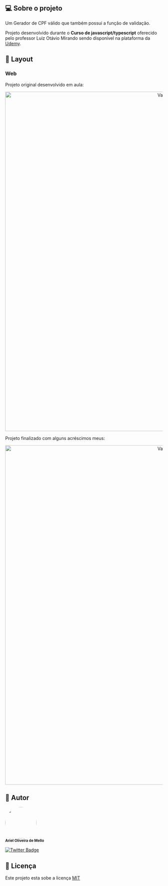 ## 💻 Sobre o projeto

Um Gerador de CPF válido que também possui a função de validação.


Projeto desenvolvido durante o **Curso de javascript/typescript** oferecido pelo professor Luiz Otávio Mirando sendo disponível na plataforma da [Udemy](https://www.udemy.com/course/curso-de-javascript-moderno-do-basico-ao-avancado/).

## 🎨 Layout

### Web
Projeto original desenvolvido em aula:
<p align="center" style="display: flex; align-items: flex-start; justify-content: center;">
  <img alt="Validacao-de-CPF" src="https://s10.gifyu.com/images/validacpf-aula-udemy.gif" width="1080px">
</p>

Projeto finalizado com alguns acréscimos meus:
<p align="center" style="display: flex; align-items: flex-start; justify-content: center;">
  <img alt="Validacao-de-CPF" src="https://s10.gifyu.com/images/valida-cpf.gif" width="1080px">
</p>

## 🦸 Autor
 <img style="border-radius: 50%;" src="https://media-exp1.licdn.com/dms/image/C4E03AQFATecIIyJX-w/profile-displayphoto-shrink_800_800/0/1640814567518?e=1648684800&v=beta&t=2lAVIltvzGT_gH5mZvGpzjQAjrS-lzbOqvCVO5dAchQ" width="100px;" alt=""/>
 <br />
 <sub><b>Ariel Oliveira de Mello</b></sub>

[![Twitter Badge](https://img.shields.io/twitter/follow/Hellodarknes0?style=social)](https://twitter.com/Hellodarknes0)

## 📝  Licença

Este projeto esta sobe a licença [MIT](./LICENSE)